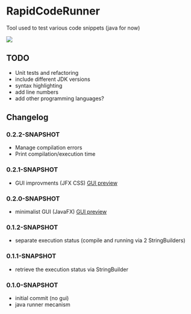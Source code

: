 
# RapidCodeRunner
Tool used to test various code snippets (java for now)

![](https://i.imgur.com/HS0q5pL.gif)

## TODO
* Unit tests and refactoring
* include different JDK versions
* syntax highlighting
* add line numbers
* add other programming languages?

## Changelog
### 0.2.2-SNAPSHOT
* Manage compilation errors
* Print compilation/execution time
### 0.2.1-SNAPSHOT
* GUI improvments (JFX CSS) [GUI preview](https://i.imgur.com/HS0q5pL.gif)
### 0.2.0-SNAPSHOT
* minimalist GUI (JavaFX) [GUI preview](https://i.imgur.com/6kHa3MH.gif)
### 0.1.2-SNAPSHOT
* separate execution status (compile and running via 2 StringBuilders)
### 0.1.1-SNAPSHOT
* retrieve the execution status via StringBuilder
### 0.1.0-SNAPSHOT
* initial commit (no gui)
* java runner mecanism
